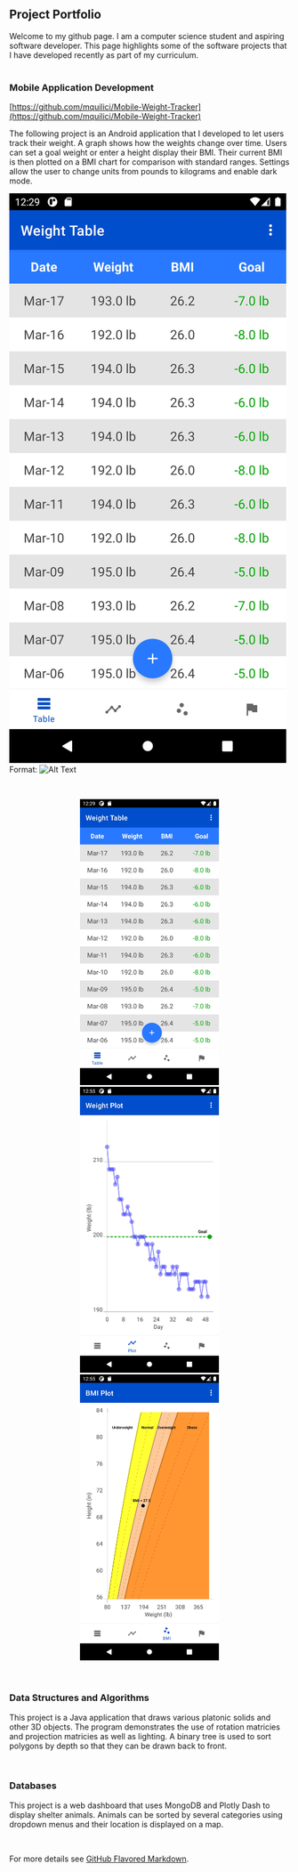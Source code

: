 ## Project Portfolio
 
Welcome to my github page. I am a computer science student and aspiring software developer. This page highlights some of the software projects that I have developed recently as part of my curriculum.<br/><br/>

### Mobile Application Development
[https://github.com/mquilici/Mobile-Weight-Tracker](https://github.com/mquilici/Mobile-Weight-Tracker)

The following project is an Android application that I developed to let users track their weight. A graph shows how the weights change over time. Users can set a goal weight or enter a height display their BMI. Their current BMI is then plotted on a BMI chart for comparison with standard ranges. Settings allow the user to change units from pounds to kilograms and enable dark mode.

![GitHub Logo](https://github.com/mquilici/mquilici.github.io/blob/main/images/Weight_Tracker_Table.jpeg)
Format: ![Alt Text](https://github.com/mquilici/Mobile-Weight-Tracker)

<br/>
<a href="https://github.com/mquilici/Mobile-Weight-Tracker">
<p align="center">
     <img src="https://github.com/mquilici/mquilici.github.io/blob/main/images/Weight_Tracker_Table.jpeg" alt="alt text" width="250px" hspace="10">
     <img src="https://github.com/mquilici/mquilici.github.io/blob/main/images/Weight_Tracker_Plot.jpeg" alt="alt text" width="250px" hspace="10">
     <img src="https://github.com/mquilici/mquilici.github.io/blob/main/images/Weight_Tracker_BMI.jpeg" alt="alt text" width="250px" hspace="10">
</p>
</a>
<br/>


### Data Structures and Algorithms
This project is a Java application that draws various platonic solids and other 3D objects. The program demonstrates the use of rotation matricies and projection matricies as well as lighting. A binary tree is used to sort polygons by depth so that they can be drawn back to front.

<br/>

### Databases
This project is a web dashboard that uses MongoDB and Plotly Dash to display shelter animals. Animals can be sorted by several categories using dropdown menus and their location is displayed on a map.

<br/>

For more details see [GitHub Flavored Markdown](https://guides.github.com/features/mastering-markdown/).
